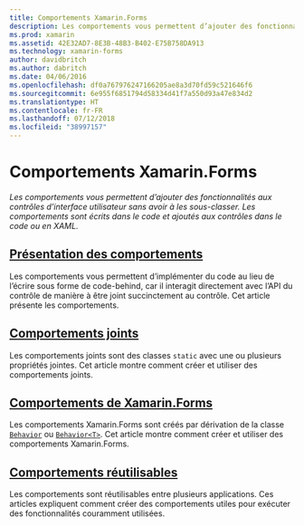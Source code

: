 ```yaml
---
title: Comportements Xamarin.Forms
description: Les comportements vous permettent d’ajouter des fonctionnalités aux contrôles d’interface utilisateur sans avoir à les sous-classer. Les comportements sont écrits dans le code et ajoutés aux contrôles dans le code ou en XAML.
ms.prod: xamarin
ms.assetid: 42E32AD7-8E3B-48B3-B402-E75B758DA913
ms.technology: xamarin-forms
author: davidbritch
ms.author: dabritch
ms.date: 04/06/2016
ms.openlocfilehash: df0a767976247166205ae8a3d70fd59c521646f6
ms.sourcegitcommit: 6e955f6851794d58334d41f7a550d93a47e834d2
ms.translationtype: HT
ms.contentlocale: fr-FR
ms.lasthandoff: 07/12/2018
ms.locfileid: "38997157"
---
```

# <a name="xamarinforms-behaviors"></a>Comportements Xamarin.Forms

_Les comportements vous permettent d’ajouter des fonctionnalités aux contrôles d’interface utilisateur sans avoir à les sous-classer. Les comportements sont écrits dans le code et ajoutés aux contrôles dans le code ou en XAML._

## <a name="introduction-to-behaviorsintroductionmd"></a>[Présentation des comportements](introduction.md)

Les comportements vous permettent d’implémenter du code au lieu de l’écrire sous forme de code-behind, car il interagit directement avec l’API du contrôle de manière à être joint succinctement au contrôle. Cet article présente les comportements.

## <a name="attached-behaviorsattachedmd"></a>[Comportements joints](attached.md)

Les comportements joints sont des classes `static` avec une ou plusieurs propriétés jointes. Cet article montre comment créer et utiliser des comportements joints.

## <a name="xamarinforms-behaviorscreatingmd"></a>[Comportements de Xamarin.Forms](creating.md)

Les comportements Xamarin.Forms sont créés par dérivation de la classe [`Behavior`](xref:Xamarin.Forms.Behavior) ou [`Behavior<T>`](xref:Xamarin.Forms.Behavior`1). Cet article montre comment créer et utiliser des comportements Xamarin.Forms.

## <a name="reusable-behaviorsreusableindexmd"></a>[Comportements réutilisables](reusable/index.md)

Les comportements sont réutilisables entre plusieurs applications. Ces articles expliquent comment créer des comportements utiles pour exécuter des fonctionnalités couramment utilisées.
